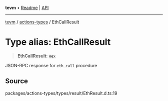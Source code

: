 **tevm** • [Readme](../../README.md) \| [API](../../modules.md)

***

[tevm](../../README.md) / [actions-types](../README.md) / EthCallResult

# Type alias: EthCallResult

> **EthCallResult**: [`Hex`](Hex.md)

JSON-RPC response for `eth_call` procedure

## Source

packages/actions-types/types/result/EthResult.d.ts:19
